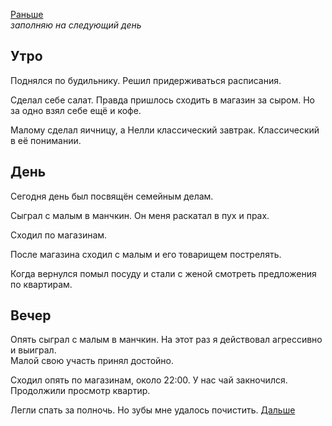 [Раньше](2020.05.15.md)  
*заполняю на следующий день*
## Утро
Поднялся по будильнику. Решил придерживаться расписания.

Сделал себе салат. Правда пришлось сходить в магазин за сыром. Но за одно взял себе ещё и кофе.

Малому сделал яичницу, а Нелли классический завтрак. Классический в её понимании.
## День
Сегодня день был посвящён семейным делам.

Сыграл с малым в манчкин. Он меня раскатал в пух и прах.

Сходил по магазинам.

После магазина сходил с малым и его товарищем пострелять.

Когда вернулся помыл посуду и стали с женой смотреть предложения по квартирам.
## Вечер
Опять сыграл с малым в манчкин. На этот раз я действовал агрессивно и выиграл.  
Малой свою участь принял достойно.

Сходил опять по магазинам, около 22:00. У нас чай закночился.  
Продолжили просмотр квартир.

Легли спать за полночь. Но зубы мне удалось почистить.
[Дальше](2020.05.17.md)